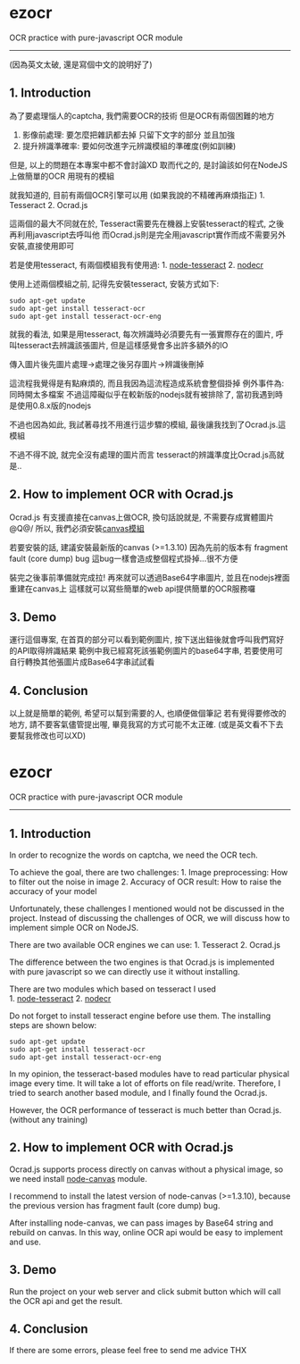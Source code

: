 ezocr
=====

OCR practice with pure-javascript OCR module

------
(因為英文太破, 還是寫個中文的說明好了)

## 1. Introduction

為了要處理惱人的captcha, 我們需要OCR的技術
但是OCR有兩個困難的地方
1. 影像前處理: 要怎麼把雜訊都去掉 只留下文字的部分 並且加強
2. 提升辨識準確率: 要如何改進字元辨識模組的準確度(例如訓練)

但是, 以上的問題在本專案中都不會討論XD
取而代之的, 是討論該如何在NodeJS上做簡單的OCR 用現有的模組

就我知道的, 目前有兩個OCR引擎可以用 (如果我說的不精確再麻煩指正)
    1. Tesseract
    2. Ocrad.js

這兩個的最大不同就在於, Tesseract需要先在機器上安裝tesseract的程式, 之後再利用javascript去呼叫他
而Ocrad.js則是完全用javascript實作而成不需要另外安裝,直接使用即可

若是使用tesseract, 有兩個模組我有使用過:
    1. [node-tesseract](https://github.com/desmondmorris/node-tesseract)
    2. [nodecr](https://github.com/joscha/nodecr)

使用上述兩個模組之前, 記得先安裝tesseract,
安裝方式如下:

```
sudo apt-get update  
sudo apt-get install tesseract-ocr
sudo apt-get install tesseract-ocr-eng
```

就我的看法, 如果是用tesseract, 每次辨識時必須要先有一張實際存在的圖片, 
呼叫tesseract去辨識該張圖片, 但是這樣感覺會多出許多額外的IO 

傳入圖片後先圖片處理→處理之後另存圖片→辨識後刪掉

這流程我覺得是有點麻煩的, 而且我因為這流程造成系統會整個掛掉
例外事件為:同時開太多檔案
不過這障礙似乎在較新版的nodejs就有被排除了, 當初我遇到時是使用0.8.x版的nodejs

不過也因為如此, 我試著尋找不用進行這步驟的模組, 
最後讓我找到了Ocrad.js.這模組

不過不得不說, 就完全沒有處理的圖片而言
tesseract的辨識準度比Ocrad.js高就是..

## 2. How to implement OCR with Ocrad.js

Ocrad.js 有支援直接在canvas上做OCR, 換句話說就是, 不需要存成實體圖片\@Q@/
所以, 我們必須安裝[canvas模組](https://github.com/Automattic/node-canvas)

若要安裝的話, 建議安裝最新版的canvas (>=1.3.10) 因為先前的版本有 fragment fault (core dump) bug 
這bug一樣會造成整個程式掛掉...很不方便

裝完之後事前準備就完成拉!
再來就可以透過Base64字串圖片, 並且在nodejs裡面重建在canvas上
這樣就可以寫些簡單的web api提供簡單的OCR服務囉

## 3. Demo

運行這個專案, 在首頁的部分可以看到範例圖片, 按下送出鈕後就會呼叫我們寫好的API取得辨識結果
範例中我已經寫死該張範例圖片的base64字串, 若要使用可自行轉換其他張圖片成Base64字串試試看


## 4. Conclusion

以上就是簡單的範例, 希望可以幫到需要的人, 也順便做個筆記
若有覺得要修改的地方, 請不要客氣儘管提出喔, 畢竟我寫的方式可能不太正確.
(或是英文看不下去要幫我修改也可以XD)


ezocr
=====

OCR practice with pure-javascript OCR module

------

## 1. Introduction

In order to recognize the words on captcha, we need the OCR tech.

To achieve the goal, there are two challenges:
    1. Image preprocessing: How to filter out the noise in image 
    2. Accuracy of OCR result: How to raise the accuracy of your model 

Unfortunately, these challenges I mentioned would not be discussed in the project.
Instead of discussing the challenges of OCR, we will discuss how to implement simple OCR on NodeJS.

There are two available OCR engines we can use:
    1. Tesseract
    2. Ocrad.js

The difference between the two engines is that Ocrad.js is implemented with pure javascript 
so we can directly use it without installing.

There are two modules which based on tesseract I used  
    1. [node-tesseract](https://github.com/desmondmorris/node-tesseract)
    2. [nodecr](https://github.com/joscha/nodecr)

Do not forget to install tesseract engine before use them.
The installing steps are shown below:
```
sudo apt-get update  
sudo apt-get install tesseract-ocr
sudo apt-get install tesseract-ocr-eng
```

In my opinion, the tesseract-based modules have to read particular physical image every time.
It will take a lot of efforts on file read/write.
Therefore, I tried to search another based module, and I finally found the Ocrad.js.

However, the OCR performance of tesseract is much better than Ocrad.js. (without any training)

## 2. How to implement OCR with Ocrad.js

Ocrad.js supports process directly on canvas without a physical image, 
so we need install [node-canvas](https://github.com/Automattic/node-canvas) module.

I recommend to install the latest version of node-canvas (>=1.3.10), 
because the previous version has fragment fault (core dump) bug.

After installing node-canvas, we can pass images by Base64 string and rebuild on canvas.
In this way, online OCR api would be easy to implement and use.

## 3. Demo

Run the project on your web server and click submit button which will call the OCR api and get the result.

## 4. Conclusion

If there are some errors, please feel free to send me advice
THX

